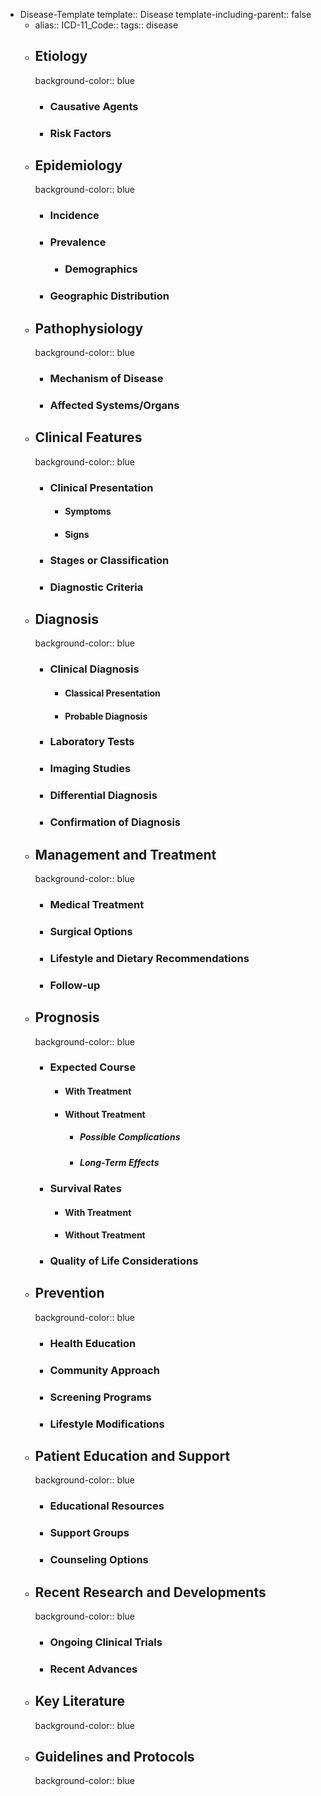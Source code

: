 - Disease-Template
  template:: Disease
  template-including-parent:: false
	- alias::
	  ICD-11_Code::
	  tags:: disease
	- ## Etiology
	  background-color:: blue
		- ### Causative Agents
		- ### Risk Factors
	- ## Epidemiology
	  background-color:: blue
		- ### Incidence
		- ### Prevalence
			- ### Demographics
		- ### Geographic Distribution
	- ## Pathophysiology
	  background-color:: blue
		- ### Mechanism of Disease
		- ### Affected Systems/Organs
	- ## Clinical Features
	  background-color:: blue
		- ### Clinical Presentation
			- #### Symptoms
			- #### Signs
		- ### Stages or Classification
		- ### Diagnostic Criteria
	- ## Diagnosis
	  background-color:: blue
		- ### Clinical Diagnosis
			- #### Classical Presentation
			- #### Probable Diagnosis
		- ### Laboratory Tests
		- ### Imaging Studies
		- ### Differential Diagnosis
		- ### Confirmation of Diagnosis
	- ## Management and Treatment
	  background-color:: blue
		- ### Medical Treatment
		- ### Surgical Options
		- ### Lifestyle and Dietary Recommendations
		- ### Follow-up
	- ## Prognosis
	  background-color:: blue
		- ### Expected Course
			- #### With Treatment
			- #### Without Treatment
				- ##### Possible Complications
				- ##### Long-Term Effects
		- ### Survival Rates
			- #### With Treatment
			- #### Without Treatment
		- ### Quality of Life Considerations
	- ## Prevention
	  background-color:: blue
		- ### Health Education
		- ### Community Approach
		- ### Screening Programs
		- ### Lifestyle Modifications
	- ## Patient Education and Support
	  background-color:: blue
		- ### Educational Resources
		- ### Support Groups
		- ### Counseling Options
	- ## Recent Research and Developments
	  background-color:: blue
		- ### Ongoing Clinical Trials
		- ### Recent Advances
	- ## Key Literature
	  background-color:: blue
	- ## Guidelines and Protocols
	  background-color:: blue